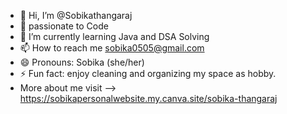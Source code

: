 - 👋 Hi, I’m @Sobikathangaraj
- 👀 passionate to Code
- 🌱 I’m currently learning Java and DSA Solving
- 📫 How to reach me sobika0505@gmail.com
- 😄 Pronouns: Sobika (she/her)
- ⚡ Fun fact: enjoy cleaning and organizing my space as hobby.
-  More about me visit --> https://sobikapersonalwebsite.my.canva.site/sobika-thangaraj

<!---
Sobikathangaraj/Sobikathangaraj is a ✨ special ✨ repository because its `README.md` (this file) appears on your GitHub profile.
You can click the Preview link to take a look at your changes.
--->
